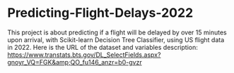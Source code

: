# Predicting-Flight-Delays-2022
This project is about predicting if a flight will be delayed by over 15 minutes upon arrival, with Scikit-learn Decision Tree Classifier, using US flight data in 2022.  Here is the URL of the dataset and variables description: https://www.transtats.bts.gov/DL_SelectFields.aspx?gnoyr_VQ=FGK&amp;QO_fu146_anzr=b0-gvzr
